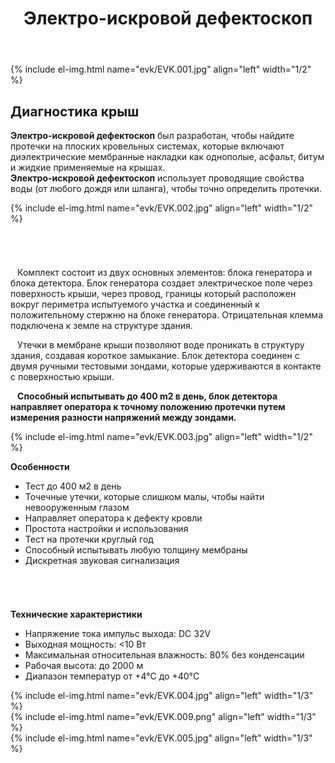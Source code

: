 ﻿---
title: Электро-искровой дефектоскоп
cat: 7
main: false
submenu: false
layout: buffer
permalink: /Детектор протечек Buckleys Wet Roof Pro
---

{% include el-img.html name="evk/EVK.001.jpg" align="left" width="1/2" %}

## Диагностика крыш
**Электро-искровой дефектоскоп** был разработан, чтобы найдите протечки на плоских кровельных системах, которые включают диэлектрические мембранные накладки как однополые, асфальт, битум и жидкие применяемые на крышах.  
**Электро-искровой дефектоскоп** использует проводящие свойства воды (от любого дождя или шланга), чтобы точно определить протечки.

{% include el-img.html name="evk/EVK.002.jpg" align="left" width="1/2" %}
###### &nbsp;  
` ` Комплект состоит из двух основных элементов: блока генератора и блока детектора. Блок генератора создает электрическое поле через поверхность крыши, через провод, границы который расположен вокруг периметра испытуемого участка и соединенный к положительному стержню на блоке генератора. Отрицательная клемма подключена к земле на структуре здания.  

` ` Утечки в мембране крыши позволяют воде проникать в структуру здания, создавая короткое замыкание. Блок детектора соединен с двумя ручными тестовыми зондами, которые удерживаются в контакте с поверхностью крыши.  

` ` **Способный испытывать до 400 m2 в день, блок детектора направляет оператора к точному положению протечки путем измерения разности напряжений между зондами.**

{% include el-img.html name="evk/EVK.003.jpg" align="left" width="1/2" %}

**Особенности**
* Тест до 400 м2 в день  
* Точечные утечки, которые слишком малы, чтобы найти невооруженным глазом  
* Направляет оператора к дефекту кровли  
* Простота настройки и использования  
* Тест на протечки круглый год  
* Способный испытывать любую толщину мембраны  
* Дискретная звуковая сигнализация  

###### &nbsp;  
**Технические характеристики**  
* Напряжение тока импульс выхода: DC 32V  
* Выходная мощность: <10 Вт  
* Максимальная относительная влажность: 80% без конденсации  
* Рабочая высота: до 2000 м  
* Диапазон температур от +4°C до +40°C  


{% include el-img.html name="evk/EVK.004.jpg" align="left" width="1/3" %}  
{% include el-img.html name="evk/EVK.009.png" align="left" width="1/3" %}  
{% include el-img.html name="evk/EVK.005.jpg" align="left" width="1/3" %}
###### &nbsp;  
